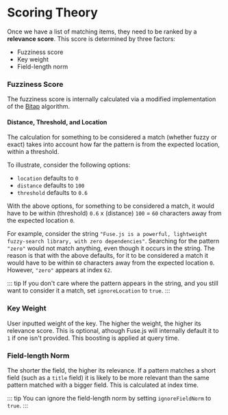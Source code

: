 # Scoring Theory

Once we have a list of matching items, they need to be ranked by a **relevance score**. This score is determined by three factors:

- Fuzziness score
- Key weight
- Field-length norm

### Fuzziness Score

The fuzziness score is internally calculated via a modified implementation of the [Bitap](https://en.wikipedia.org/wiki/Bitap_algorithm) algorithm.

#### Distance, Threshold, and Location

The calculation for something to be considered a match (whether fuzzy or exact) takes into account how far the pattern is from the expected location, within a threshold.

To illustrate, consider the following options:

- `location` defaults to `0`
- `distance` defaults to `100`
- `threshold` defaults to `0.6`

With the above options, for something to be considered a match, it would have to be within (threshold) `0.6` x (distance) `100` = `60` characters away from the expected location `0`.

For example, consider the string `"Fuse.js is a powerful, lightweight fuzzy-search library, with zero dependencies"`. Searching for the pattern `"zero"` would not match anything, even though it occurs in the string. The reason is that with the above defaults, for it to be considered a match it would have to be within `60` characters away from the expected location `0`. However, `"zero"` appears at index `62`.

::: tip
If you don't care where the pattern appears in the string, and you still want to consider it a match, set `ignoreLocation` to `true`.
:::

### Key Weight

User inputted weight of the key. The higher the weight, the higher its relevance score. This is optional, athough Fuse.js will internally default it to `1` if one isn't provided. This boosting is applied at query time.

### Field-length Norm

The shorter the field, the higher its relevance. If a pattern matches a short field (such as a `title` field) it is likely to be more relevant than the same pattern matched with a bigger field. This is calculated at index time.

::: tip
You can ignore the field-length norm by setting `ignoreFieldNorm` to `true`.
:::
